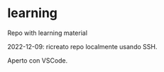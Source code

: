 # learning
Repo with learning material

2022-12-09: ricreato repo localmente usando SSH.

Aperto con VSCode.
